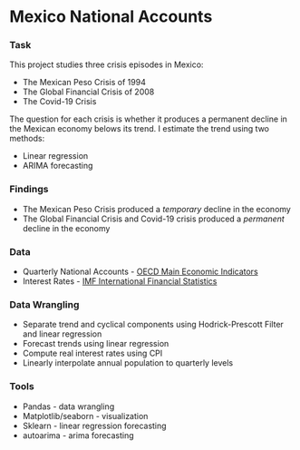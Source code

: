 # Mexico National Accounts
### Task
This project studies three crisis episodes in Mexico:
- The Mexican Peso Crisis of 1994
- The Global Financial Crisis of 2008
- The Covid-19 Crisis

The question for each crisis is whether it produces a permanent decline in the Mexican economy belows its trend. I estimate the trend using two methods:
- Linear regression
- ARIMA forecasting

### Findings
- The Mexican Peso Crisis produced a *temporary* decline in the economy
- The Global Financial Crisis and Covid-19 crisis produced a *permanent* decline in the economy

### Data
- Quarterly National Accounts - [OECD Main Economic Indicators](https://www.oecd.org/sdd/oecdmaineconomicindicatorsmei.htm)
- Interest Rates - [IMF International Financial Statistics](https://data.imf.org/?sk=4c514d48-b6ba-49ed-8ab9-52b0c1a0179b)

### Data Wrangling
- Separate trend and cyclical components using Hodrick-Prescott Filter and linear regression
- Forecast trends using linear regression
- Compute real interest rates using CPI
- Linearly interpolate annual population to quarterly levels

### Tools
- Pandas - data wrangling
- Matplotlib/seaborn - visualization
- Sklearn - linear regression forecasting
- autoarima - arima forecasting